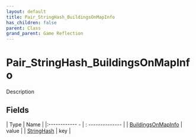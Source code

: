 ```yaml
---
layout: default
title: Pair_StringHash_BuildingsOnMapInfo
has_children: false
parent: Class
grand_parent: Game Reflection
---
```

# Pair_StringHash_BuildingsOnMapInfo
Description 

## Fields
| Type | Name |
|:------------ - | : -------------- |
| [BuildingsOnMapInfo](game-reflection/classes/buildings_on_map_info.md) | value |
| [StringHash](game-reflection/classes/string_hash.md) | key |

